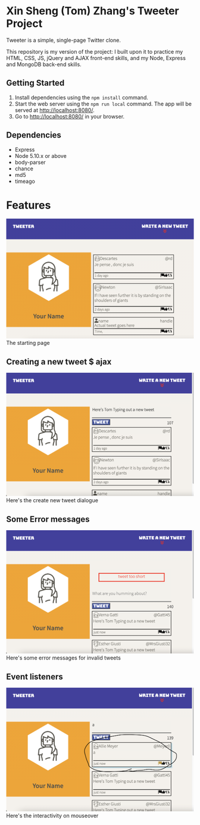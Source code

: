 # Xin Sheng (Tom) Zhang's Tweeter Project

Tweeter is a simple, single-page Twitter clone.

This repository is my version of the project: I built upon it to practice my HTML, CSS, JS, jQuery and AJAX front-end skills, and my Node, Express and MongoDB back-end skills.

## Getting Started

1.  Install dependencies using the `npm install` command.
2. Start the web server using the `npm run local` command. The app will be served at <http://localhost:8080/>.
3. Go to <http://localhost:8080/> in your browser.

## Dependencies

- Express
- Node 5.10.x or above
- body-parser
- chance
- md5
- timeago

# Features
!["starting page"](docs/startpage.png)
The starting page

## Creating a new tweet $ ajax
!["create new tweet"](docs/newtweet.png)
Here's the create new tweet dialogue

## Some Error messages
!["invalid tweets"](docs/error.png)
Here's some error messages for invalid tweets

## Event listeners
!["interactivity"](docs/mouseover.png)
Here's the interactivity on mouseover


